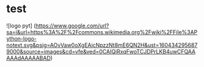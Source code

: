 # test
![logo pyt] (https://www.google.com/url?sa=i&url=https%3A%2F%2Fcommons.wikimedia.org%2Fwiki%2FFile%3APython-logo-notext.svg&psig=AOvVaw0oXgEAicNpzzNt8mE6QN2H&ust=1604342956879000&source=images&cd=vfe&ved=0CAIQjRxqFwoTCJDPrLKB4uwCFQAAAAAdAAAAABAD)
